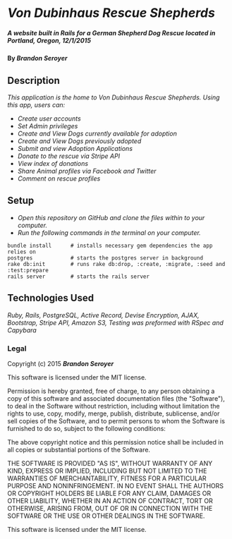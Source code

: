 # _Von Dubinhaus Rescue Shepherds_

##### _A website built in Rails for a German Shepherd Dog Rescue located in Portland, Oregon, 12/1/2015_

#### By _**Brandon Seroyer**_

## Description

_This application is the home to Von Dubinhaus Rescue Shepherds._
_Using this app, users can:_
* _Create user accounts_
* _Set Admin privileges_
* _Create and View Dogs currently available for adoption_
* _Create and View Dogs previously adopted_
* _Submit and view Adoption Applications_
* _Donate to the rescue via Stripe API_
* _View index of donations_
* _Share Animal profiles via Facebook and Twitter_
* _Comment on rescue profiles_

## Setup

* _Open this repository on GitHub and clone the files within to your computer._
* _Run the following commands in the terminal on your computer._

```
bundle install      # installs necessary gem dependencies the app relies on
postgres            # starts the postgres server in background
rake db:init        # runs rake db:drop, :create, :migrate, :seed and :test:prepare
rails server        # starts the rails server
```


## Technologies Used

_Ruby, Rails, PostgreSQL, Active Record, Devise Encryption, AJAX, Bootstrap, Stripe API, Amazon S3,_
_Testing was preformed with RSpec and Capybara_

### Legal



Copyright (c) 2015 **_Brandon Seroyer_**

This software is licensed under the MIT license.

Permission is hereby granted, free of charge, to any person obtaining a copy
of this software and associated documentation files (the "Software"), to deal
in the Software without restriction, including without limitation the rights
to use, copy, modify, merge, publish, distribute, sublicense, and/or sell
copies of the Software, and to permit persons to whom the Software is
furnished to do so, subject to the following conditions:

The above copyright notice and this permission notice shall be included in
all copies or substantial portions of the Software.

THE SOFTWARE IS PROVIDED "AS IS", WITHOUT WARRANTY OF ANY KIND, EXPRESS OR
IMPLIED, INCLUDING BUT NOT LIMITED TO THE WARRANTIES OF MERCHANTABILITY,
FITNESS FOR A PARTICULAR PURPOSE AND NONINFRINGEMENT. IN NO EVENT SHALL THE
AUTHORS OR COPYRIGHT HOLDERS BE LIABLE FOR ANY CLAIM, DAMAGES OR OTHER
LIABILITY, WHETHER IN AN ACTION OF CONTRACT, TORT OR OTHERWISE, ARISING FROM,
OUT OF OR IN CONNECTION WITH THE SOFTWARE OR THE USE OR OTHER DEALINGS IN
THE SOFTWARE.


This software is licensed under the MIT license.
